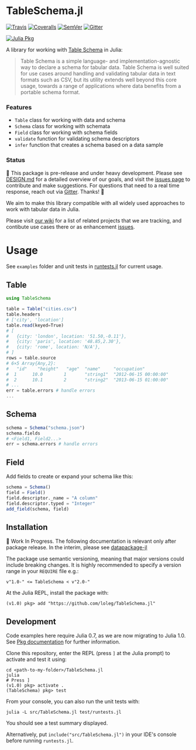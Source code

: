 # TableSchema.jl

[![Travis](https://travis-ci.org/frictionlessdata/tableschema-jl.svg?branch=master)](https://travis-ci.org/frictionlessdata/tableschema-jl)
[![Coveralls](http://img.shields.io/coveralls/frictionlessdata/tableschema-jl.svg?branch=master)](https://coveralls.io/r/frictionlessdata/tableschema-jl?branch=master)
[![SemVer](https://img.shields.io/badge/versions-SemVer-brightgreen.svg)](http://semver.org/)
[![Gitter](https://img.shields.io/gitter/room/frictionlessdata/chat.svg)](https://gitter.im/frictionlessdata/chat)

[![Julia Pkg](http://pkg.julialang.org/badges/JSON_1.0.svg)](http://pkg.julialang.org/?pkg=tableschema&ver=1.0)

A library for working with [Table Schema](http://specs.frictionlessdata.io/table-schema/) in Julia:

> Table Schema is a simple language- and implementation-agnostic way to declare a schema for tabular data. Table Schema is well suited for use cases around handling and validating tabular data in text formats such as CSV, but its utility extends well beyond this core usage, towards a range of applications where data benefits from a portable schema format.

### Features

- `Table` class for working with data and schema
- `Schema` class for working with schemata
- `Field` class for working with schema fields
- `validate` function for validating schema descriptors
- `infer` function that creates a schema based on a data sample

### Status

:construction: This package is pre-release and under heavy development. Please see [DESIGN.md](DESIGN.md) for a detailed overview of our goals, and visit the [issues page](https://github.com/frictionlessdata/tableschema-jl/issues) to contribute and make suggestions. For questions that need to a real time response, reach out via [Gitter](https://gitter.im/frictionlessdata/chat). Thanks! :construction:

We aim to make this library compatible with all widely used approaches to work with tabular data in Julia.

Please visit [our wiki](https://github.com/frictionlessdata/datapackage-jl/wiki) for a list of related projects that we are tracking, and contibute use cases there or as enhancement [issues](https://github.com/frictionlessdata/tableschema-jl/issues).

# Usage

See `examples` folder and unit tests in [runtests.jl](test/runtests.jl) for current usage.

## Table

```Julia
using TableSchema

table = Table("cities.csv")
table.headers
# ['city', 'location']
table.read(keyed=True)
# [
#   {city: 'london', location: '51.50,-0.11'},
#   {city: 'paris', location: '48.85,2.30'},
#   {city: 'rome', location: 'N/A'},
# ]
rows = table.source
# 6×5 Array{Any,2}:
#   "id"    "height"   "age"  "name"     "occupation"         
#  1      10.0        1       "string1"  "2012-06-15 00:00:00"
#  2      10.1        2       "string2"  "2013-06-15 01:00:00"
# ...
err = table.errors # handle errors
...
```

## Schema

```Julia
schema = Schema("schema.json")
schema.fields
# <Field1, Field2...>
err = schema.errors # handle errors
```

## Field

Add fields to create or expand your schema like this:

```Julia
schema = Schema()
field = Field()
field.descriptor._name = "A column"
field.descriptor.typed = "Integer"
add_field(schema, field)
```

## Installation

:construction: Work In Progress. The following documentation is relevant only after package release. In the interim, please see [datapackage-jl](https://github.com/frictionlessdata/datapackage-jl)

The package use semantic versioning, meaning that major versions could include breaking changes. It is highly recommended to specify a version range in your `REQUIRE` file e.g.:

```
v"1.0-" <= TableSchema < v"2.0-"
```

At the Julia REPL, install the package with:

`(v1.0) pkg> add "https://github.com/loleg/TableSchema.jl"`

## Development

Code examples here require Julia 0.7, as we are now migrating to Julia 1.0. See [Pkg documentation](https://docs.julialang.org/en/v1.0.0/stdlib/Pkg/#Creating-your-own-packages-1) for further information.

Clone this repository, enter the REPL (press `]` at the Julia prompt) to activate and test it using:

```
cd <path-to-my-folder>/TableSchema.jl
julia
# Press ]
(v1.0) pkg> activate .
(TableSchema) pkg> test
```

From your console, you can also run the unit tests with:

`julia -L src/TableSchema.jl test/runtests.jl`

You should see a test summary displayed.

Alternatively, put `include("src/TableSchema.jl")` in your IDE's console before running `runtests.jl`.

